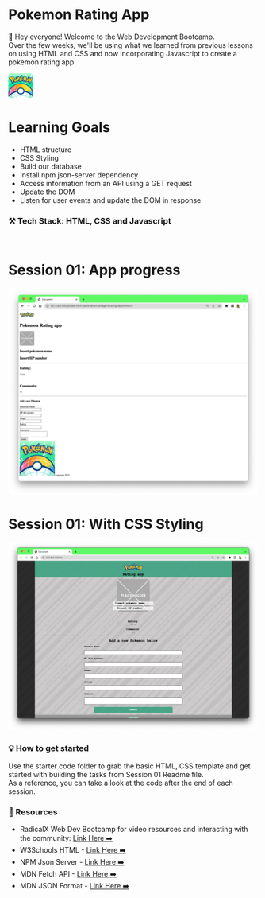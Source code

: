 # Pokemon Rating App <br>

👋 Hey everyone! Welcome to the Web Development Bootcamp.
<br>
Over the few weeks, we'll be using what we learned from previous lessons on using HTML and CSS and now incorporating Javascript to create a pokemon rating app.

<img src="pokemon/pokemon-icon.jpeg" width="50px" height="50px" style="border-radius:5px">

# Learning Goals

- HTML structure
- CSS Styling
- Build our database
- Install npm json-server dependency
- Access information from an API using a GET request
- Update the DOM
- Listen for user events and update the DOM in response

### ⚒️ Tech Stack: HTML, CSS and Javascript

<br>

# Session 01: App progress

<img src="images/pokemon-app_progress_01.png"  style="border-radius:5px">

# Session 01: With CSS Styling

<img src="images/pokemon_app_progress_styling.png"  style="border-radius:5px">

### 💡 How to get started

Use the starter code folder to grab the basic HTML, CSS template and get started with building the tasks from Session 01 Readme file.
<br>
As a reference, you can take a look at the code after the end of each session.
<br>

### 🚀 Resources

- RadicalX Web Dev Bootcamp for video resources and interacting with the community: [Link Here ➡️](https://www.community.radicalx.co/spaces/8972871/content)
- W3Schools HTML - [Link Here ➡️](https://www.w3schools.com/html/html_intro.asp)
- NPM Json Server - [Link Here ➡️](https://www.npmjs.com/package/json-server)
- MDN Fetch API - [Link Here ➡️](https://developer.mozilla.org/en-US/docs/Web/API/Fetch_API/Using_Fetch)
- MDN JSON Format - [Link Here ➡️](<https://developer.mozilla.org/en-US/docs/Learn/JavaScript/Objects/JSON#:~:text=JavaScript%20Object%20Notation%20(JSON)%20is,page%2C%20or%20vice%20versa>)